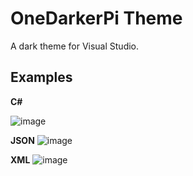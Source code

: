 # OneDarkerPi Theme
A dark theme for Visual Studio.

## Examples

**C#**

![image](https://user-images.githubusercontent.com/15799443/179300375-7d87f5e7-d133-4541-b03b-8e588cb1a04e.png)

**JSON**
![image](https://user-images.githubusercontent.com/15799443/179300395-9c069a8a-db2a-47b9-8249-abddddeaa02b.png)

**XML**
![image](https://user-images.githubusercontent.com/15799443/179300432-ee1555eb-1f39-49e3-8b97-b8e01a6747cd.png)
